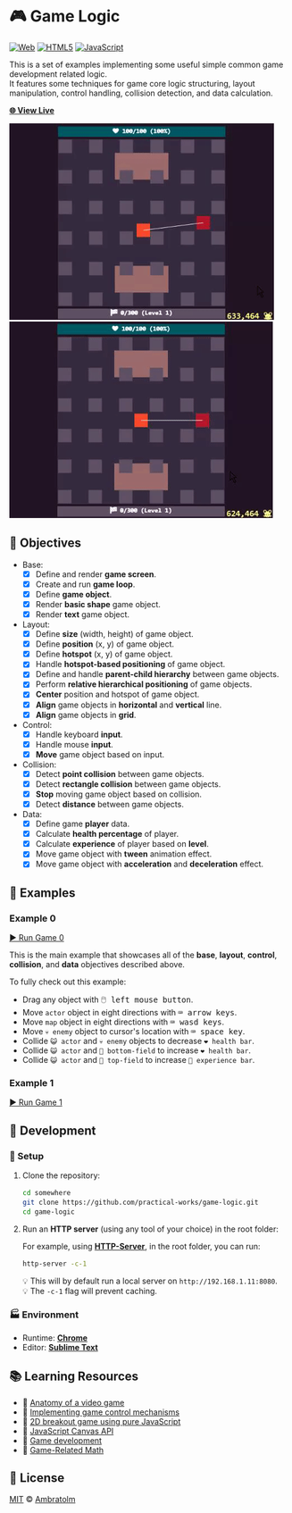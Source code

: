 # 🎮 Game Logic

[![Web](https://img.shields.io/badge/web-blue?logo=w3c)](https://github.com/topics/web)
[![HTML5](https://img.shields.io/badge/html5-blue?logo=html5)](https://github.com/topics/html5)
[![JavaScript](https://img.shields.io/badge/javaScript-blue?logo=javascript)](https://github.com/topics/javascript)

This is a set of examples implementing some useful simple common game development related logic.<br />
It features some techniques for game core logic structuring, layout manipulation, control handling, collision detection, and data calculation.

[**🌐 View Live**](https://practical-works.github.io/game-logic)

![Screenshot1](./screenshot1.gif?raw=true)
![Screenshot2](./screenshot2.gif?raw=true)

## 🎯 Objectives

- Base:
    - [x] Define and render **game screen**.
    - [x] Create and run **game loop**.
    - [x] Define **game object**.
    - [x] Render **basic shape** game object.
    - [x] Render **text** game object.
- Layout:
    - [x] Define **size** (width, height) of game object.
    - [x] Define **position** (x, y) of game object.
    - [x] Define **hotspot** (x, y) of game object.
    - [x] Handle **hotspot-based positioning** of game object.
    - [x] Define and handle **parent-child hierarchy** between game objects.
    - [x] Perform **relative hierarchical positioning** of game objects.
    - [x] **Center** position and hotspot of game object.
    - [x] **Align** game objects in **horizontal** and **vertical** line.
    - [x] **Align** game objects in **grid**.
- Control:
    - [x] Handle keyboard **input**.
    - [x] Handle mouse **input**.
    - [x] **Move** game object based on input.
- Collision:
    - [x] Detect **point collision** between game objects.
    - [x] Detect **rectangle collision** between game objects.
    - [x] **Stop** moving game object based on collision.
    - [x] Detect **distance** between game objects.
- Data:
    - [x] Define game **player** data.
    - [x] Calculate **health percentage** of player.
    - [x] Calculate **experience** of player based on **level**.
    - [x] Move game object with **tween** animation effect.
    - [x] Move game object with **acceleration** and **deceleration** effect.

## 🎇 Examples

### Example 0

[▶️ Run Game 0](https://practical-works.github.io/game-logic/game0)

This is the main example that showcases all of the **base**, **layout**, **control**, **collision**, and **data** objectives described above.

To fully check out this example:
- Drag any object with <kbd>🖱️ left mouse button</kbd>.
- Move `actor` object in eight directions with <kbd>⌨️ arrow keys</kbd>.
- Move `map` object in eight directions with <kbd>⌨️ wasd keys</kbd>.
- Move `💀 enemy` object to cursor's location with <kbd>⌨️ space key</kbd>.
- Collide `😺 actor` and `💀 enemy` objects to decrease `❤️ health bar`.
- Collide `😺 actor` and `🌾 bottom-field` to increase `❤️ health bar`.
- Collide `😺 actor` and `🌾 top-field` to increase `🏁 experience bar`.

### Example 1

[▶️ Run Game 1](https://practical-works.github.io/game-logic/game1)

## 🚀 Development

### 🏁 Setup

1. Clone the repository:

    ```bash
    cd somewhere
    git clone https://github.com/practical-works/game-logic.git
    cd game-logic
    ```

2. Run an **HTTP server** (using any tool of your choice) in the root folder:

    For example, using [**HTTP-Server**](https://github.com/http-party/http-server), in the root folder, you can run:
    ```bash
    http-server -c-1
    ```
    💡 This will by default run a local server on `http://192.168.1.11:8080`.<br />
    💡 The `-c-1` flag will prevent caching.

### 🏭 Environment

- Runtime: [**Chrome**](https://www.google.com/chrome)
- Editor: [**Sublime Text**](https://www.sublimetext.com)

## 📚 Learning Resources

- 📕 [Anatomy of a video game](https://developer.mozilla.org/en-US/docs/Games/Anatomy)
- 📕 [Implementing game control mechanisms](https://developer.mozilla.org/en-US/docs/Games/Techniques/Control_mechanisms)
- 📕 [2D breakout game using pure JavaScript](https://developer.mozilla.org/en-US/docs/Games/Tutorials/2D_Breakout_game_pure_JavaScript)
- 📕 [JavaScript Canvas API](https://developer.mozilla.org/en-US/docs/Web/API/Canvas_API)
- 📕 [Game development](https://developer.mozilla.org/en-US/docs/Games)
- 📼 [Game-Related Math](https://www.linkedin.com/learning/game-development-foundations-game-related-math)

## 📄 License

[MIT](./LICENSE) © [Ambratolm](https://github.com/Ambratolm)